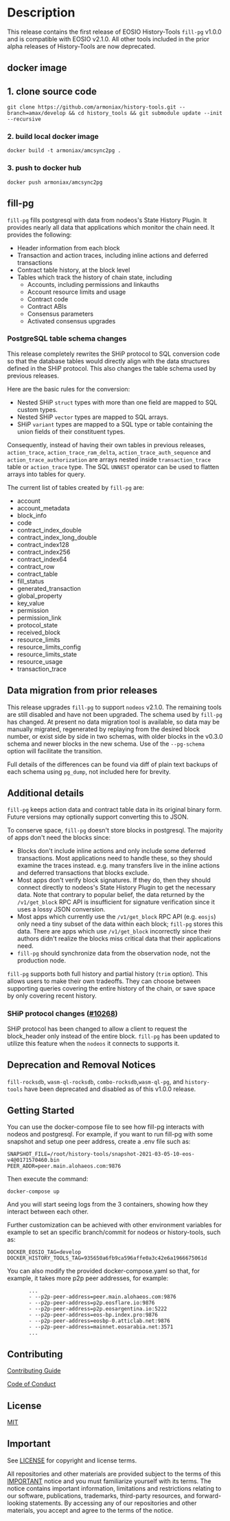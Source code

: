 # Description

This release contains the first release of EOSIO History-Tools `fill-pg` v1.0.0 and is compatible with EOSIO v2.1.0. All other tools included in the prior alpha releases of History-Tools are now deprecated.

## docker image

## 1. clone source code
`git clone https://github.com/armoniax/history-tools.git --branch=amax/develop && cd history_tools && git submodule update --init --recursive`

### 2. build local docker image
`docker build -t armoniax/amcsync2pg .`

### 3. push to docker hub
`docker push armoniax/amcsync2pg`

## fill-pg

`fill-pg` fills postgresql with data from nodeos's State History Plugin. It provides nearly all
data that applications which monitor the chain need. It provides the following:

* Header information from each block
* Transaction and action traces, including inline actions and deferred transactions
* Contract table history, at the block level
* Tables which track the history of chain state, including
  * Accounts, including permissions and linkauths
  * Account resource limits and usage
  * Contract code
  * Contract ABIs
  * Consensus parameters
  * Activated consensus upgrades

### PostgreSQL table schema changes

This release completely rewrites the SHiP protocol to SQL conversion code so that the database tables would directly align with the data structures defined in the SHiP protocol. This also changes the table schema used by previous releases.

Here are the basic rules for the conversion:

  - Nested SHiP `struct` types with more than one field are mapped to SQL custom types.
  - Nested SHiP `vector` types are mapped to SQL arrays.
  - SHiP `variant` types are mapped to a SQL type or table containing the union fields of their constituent types.

Consequently, instead of having their own tables in previous releases, `action_trace`, `action_trace_ram_delta`, `action_trace_auth_sequence` and `action_trace_authorization` are arrays nested inside `transaction_trace` table or `action_trace` type. The SQL `UNNEST` operator can be used to flatten arrays into tables for query.

The current list of tables created by  `fill-pg` are:
  - account
  - account_metadata
  - block_info
  - code
  - contract_index_double
  - contract_index_long_double
  - contract_index128
  - contract_index256
  - contract_index64
  - contract_row
  - contract_table
  - fill_status
  - generated_transaction
  - global_property
  - key_value
  - permission
  - permission_link
  - protocol_state
  - received_block
  - resource_limits
  - resource_limits_config
  - resource_limits_state
  - resource_usage
  - transaction_trace

## Data migration from prior releases

This release upgrades `fill-pg` to support `nodeos` v2.1.0. The remaining tools are still disabled and have not been upgraded. The schema used by
`fill-pg` has changed. At present no data migration tool is available, so data may be manually migrated, regenerated by replaying
from the desired block number, or exist side by side in two schemas, with older blocks in the v0.3.0 schema and newer blocks in the new schema.  Use of the `--pg-schema` option will facilitate the transition.

Full details of the differences can be found via diff of plain text backups of each schema using `pg_dump`, not included here
for brevity.


## Additional details

`fill-pg` keeps action data and contract table data in its original binary form. Future versions
may optionally support converting this to JSON.

To conserve space, `fill-pg` doesn't store blocks in postgresql. The majority of apps
don't need the blocks since:

* Blocks don't include inline actions and only include some deferred transactions. Most
  applications need to handle these, so they should examine the traces instead. e.g. many transfers
  live in the inline actions and deferred transactions that blocks exclude.
* Most apps don't verify block signatures. If they do, then they should connect directly to
  nodeos's State History Plugin to get the necessary data. Note that contrary to
  popular belief, the data returned by the `/v1/get_block` RPC API is insufficient for
  signature verification since it uses a lossy JSON conversion.
* Most apps which currently use the `/v1/get_block` RPC API (e.g. `eosjs`) only need a tiny
  subset of the data within each block; `fill-pg` stores this data. There are apps which use
  `/v1/get_block` incorrectly since their authors didn't realize the blocks miss
  critical data that their applications need.
* `fill-pg` should synchronize data from the observation node, not the production node.

`fill-pg` supports both full history and partial history (`trim` option). This allows users
to make their own tradeoffs. They can choose between supporting queries covering the entire
history of the chain, or save space by only covering recent history.


### SHiP protocol changes ([#10268](https://github.com/EOSIO/eos/pull/10268))

SHiP protocol has been changed to allow a client to request the block_header only instead of the entire block. `fill-pg` has been updated to utilize this feature when the `nodeos` it connects to supports it.

## Deprecation and Removal Notices
`fill-rocksdb`, `wasm-ql-rocksdb`, `combo-rocksdb`,`wasm-ql-pg`, and `history-tools` have been deprecated and disabled as of this v1.0.0 release.


## Getting Started

You can use the docker-compose file to see how fill-pg interacts with nodeos and postgresql.
For example, if you want to run fill-pg with some snapshot and setup one peer address, create a
.env file such as:

```
SNAPSHOT_FILE=/root/history-tools/snapshot-2021-03-05-10-eos-v4@0171570460.bin
PEER_ADDR=peer.main.alohaeos.com:9876
```

Then execute the command:

```
docker-compose up
```

And you will start seeing logs from the 3 containers, showing how they interact between each other.

Further customization can be achieved with other environment variables for example to set an specific
branch/commit for nodeos or history-tools, such as:

```
DOCKER_EOSIO_TAG=develop
DOCKER_HISTORY_TOOLS_TAG=935650a6fb9ca596affe0a3c42e6a1966675061d
```

You can also modify the provided docker-compose.yaml so that, for example, it takes more p2p peer addresses,
for example:

```
       ...
       - --p2p-peer-address=peer.main.alohaeos.com:9876
       - --p2p-peer-address=p2p.eosflare.io:9876
       - --p2p-peer-address=p2p.eosargentina.io:5222
       - --p2p-peer-address=eos-bp.index.pro:9876
       - --p2p-peer-address=eosbp-0.atticlab.net:9876
       - --p2p-peer-address=mainnet.eosarabia.net:3571
       ...
```


## Contributing

[Contributing Guide](./CONTRIBUTING.md)

[Code of Conduct](./CONTRIBUTING.md#conduct)

## License

[MIT](./LICENSE)

## Important

See [LICENSE](LICENSE) for copyright and license terms.

All repositories and other materials are provided subject to the terms of this [IMPORTANT](important.md) notice and you must familiarize yourself with its terms.  The notice contains important information, limitations and restrictions relating to our software, publications, trademarks, third-party resources, and forward-looking statements.  By accessing any of our repositories and other materials, you accept and agree to the terms of the notice.
